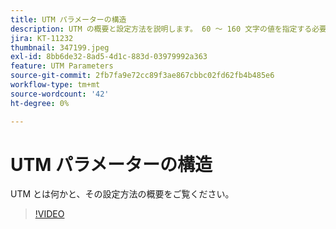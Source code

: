 ```yaml
---
title: UTM パラメーターの構造
description: UTM の概要と設定方法を説明します。 60 ～ 160 文字の値を指定する必要があります。
jira: KT-11232
thumbnail: 347199.jpeg
exl-id: 8bb6de32-8ad5-4d1c-883d-03979992a363
feature: UTM Parameters
source-git-commit: 2fb7fa9e72cc89f3ae867cbbc02fd62fb4b485e6
workflow-type: tm+mt
source-wordcount: '42'
ht-degree: 0%

---
```


# UTM パラメーターの構造

UTM とは何かと、その設定方法の概要をご覧ください。

>[!VIDEO](https://video.tv.adobe.com/v/347199/?quality=12&learn=on)
